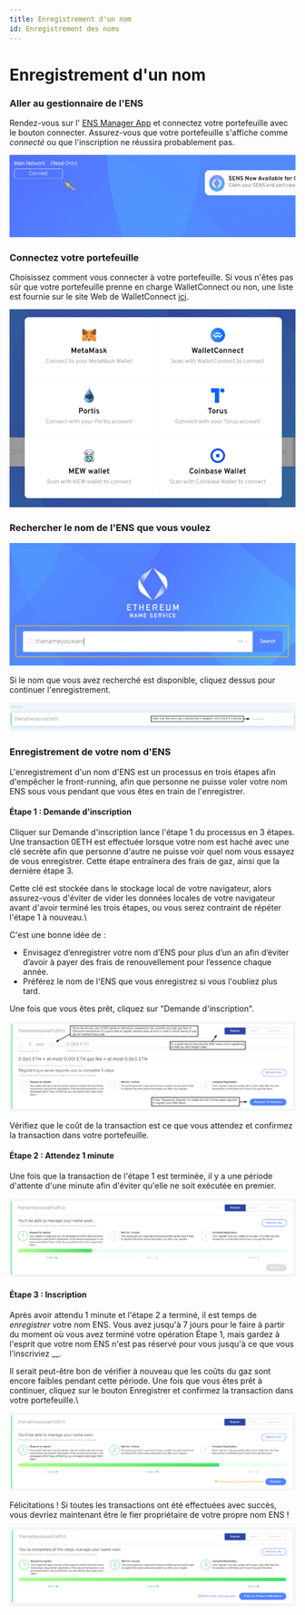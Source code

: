 ```yaml
---
title: Enregistrement d'un nom
id: Enregistrement des noms
---
```


# Enregistrement d'un nom

### Aller au gestionnaire de l'ENS

Rendez-vous sur l' [ENS Manager App](https://app.ens.domains) et connectez votre portefeuille avec le bouton connecter. Assurez-vous que votre portefeuille s'affiche comme _connecté_ ou que l'inscription ne réussira probablement pas.

![Connexion à l'application manager. Étape 1.](./img/register-1.png "Connectez votre portefeuille en sélectionnant le bouton Connecter.")

### Connectez votre portefeuille

Choisissez comment vous connecter à votre portefeuille. Si vous n'êtes pas sûr que votre portefeuille prenne en charge WalletConnect ou non, une liste est fournie sur le site Web de WalletConnect [ici](https://walletconnect.com/registry/wallets).


![Connexion à l'application manager. Étape 2](./img/register-2.png "Connectez-vous à l'aide de votre portefeuille ou du service Wallet Connect")

### Rechercher le nom de l'ENS que vous voulez

![Servir pour un nom d'ENS](./img/register-3.png "Recherchez un nom ENS pour vérifier la disponibilité.")


Si le nom que vous avez recherché est disponible, cliquez dessus pour continuer l'enregistrement.

![Vérification de la disponibilité du nom de l'ENS](./img/register-4.png "Si le nom est disponible, il s'affichera sur le côté droit de l'écran.")


### Enregistrement de votre nom d'ENS

L'enregistrement d'un nom d'ENS est un processus en trois étapes afin d'empêcher le front-running, afin que personne ne puisse voler votre nom ENS sous vous pendant que vous êtes en train de l'enregistrer.

#### Étape 1 : Demande d'inscription

Cliquer sur Demande d'inscription lance l'étape 1 du processus en 3 étapes. Une transaction 0ETH est effectuée lorsque votre nom est haché avec une clé secrète afin que personne d'autre ne puisse voir quel nom vous essayez de vous enregistrer. Cette étape entraînera des frais de gaz, ainsi que la dernière étape 3.

Cette clé est stockée dans le stockage local de votre navigateur, alors assurez-vous d'éviter de vider les données locales de votre navigateur avant d'avoir terminé les trois étapes, ou vous serez contraint de répéter l'étape 1 à nouveau.\


C'est une bonne idée de :

* Envisagez d’enregistrer votre nom d’ENS pour plus d’un an afin d’éviter d’avoir à payer des frais de renouvellement pour l’essence chaque année.
* Préférez le nom de l'ENS que vous enregistrez si vous l'oubliez plus tard.

Une fois que vous êtes prêt, cliquez sur "Demande d'inscription".


![Enregistrement de votre nom d'ENS. Étape 1](./img/register-5.png "Sélectionnez le nombre d'années pour lesquelles vous souhaitez vous inscrire.")

Vérifiez que le coût de la transaction est ce que vous attendez et confirmez la transaction dans votre portefeuille.

#### Étape 2 : Attendez 1 minute

Une fois que la transaction de l'étape 1 est terminée, il y a une période d'attente d'une minute afin d'éviter qu'elle ne soit exécutée en premier.

![Enregistrement de votre nom d'ENS. Étape 2](./img/register-6.png "Attendez une minute après avoir demandé à vous inscrire.")

#### Étape 3 : Inscription

Après avoir attendu 1 minute et l'étape 2 a terminé, il est temps de _enregistrer_ votre nom ENS. Vous avez jusqu'à 7 jours pour le faire à partir du moment où vous avez terminé votre opération Étape 1, mais gardez à l'esprit que votre nom ENS n'est pas réservé pour vous jusqu'à ce que vous l'inscriviez __.

Il serait peut-être bon de vérifier à nouveau que les coûts du gaz sont encore faibles pendant cette période. Une fois que vous êtes prêt à continuer, cliquez sur le bouton Enregistrer et confirmez la transaction dans votre portefeuille.\


![Enregistrement de votre nom d'ENS. Étape 3](./img/register-7.png "Après une minute d'attente, sélectionnez S'inscrire, et approuvez la transaction dans votre portefeuille.")

Félicitations ! Si toutes les transactions ont été effectuées avec succès, vous devriez maintenant être le fier propriétaire de votre propre nom ENS !

![Votre nom est enregistré](./img/register-8.png "Après que la transaction soit approuvée sur la blockchain, c'est maintenant votre nouveau nom ENS !")
 